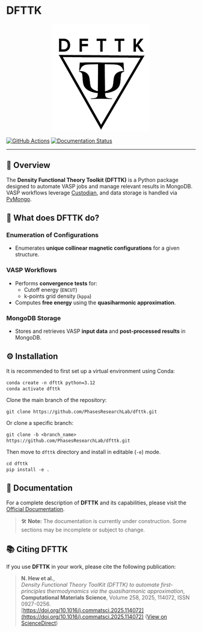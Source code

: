 # DFTTK 
<p align="center">
    <img src="docs/_static/dfttk_logo.png" alt="DFTTK Logo">
</p>

[![GitHub Actions](https://github.com/PhasesResearchLab/dfttk/actions/workflows/test.yaml/badge.svg)](https://github.com/PhasesResearchLab/dfttk/actions/workflows/test.yaml)
[![Documentation Status](https://readthedocs.org/projects/dfttk/badge/?version=main)](https://www.dfttk.org/en/main/?badge=main)

---

## 📝 Overview

The **Density Functional Theory Toolkit (DFTTK)** is a Python package designed to automate VASP jobs and manage relevant results in MongoDB. VASP workflows leverage [Custodian](https://github.com/materialsproject/custodian), and data storage is handled via [PyMongo](https://github.com/mongodb/mongo-python-driver).

## 🔧 What does DFTTK do?

### Enumeration of Configurations
- Enumerates **unique collinear magnetic configurations** for a given structure.

### VASP Workflows
- Performs **convergence tests** for:
  - Cutoff energy (`ENCUT`)
  - k-points grid density (`kppa`)
- Computes **free energy** using the **quasiharmonic approximation**.

### MongoDB Storage
- Stores and retrieves VASP **input data** and **post-processed results** in MongoDB.

## ⚙️ Installation
It is recommended to first set up a virtual environment using Conda:

    conda create -n dfttk python=3.12      
    conda activate dfttk

Clone the main branch of the repository:
    
    git clone https://github.com/PhasesResearchLab/dfttk.git

Or clone a specific branch:
    
    git clone -b <branch_name> https://github.com/PhasesResearchLab/dfttk.git

  Then move to `dfttk` directory and install in editable (`-e`) mode.

    cd dfttk
    pip install -e .

## 📖 Documentation

For a complete description of **DFTTK** and its capabilities, please visit the [Official Documentation](https://vasp-job-automation.readthedocs.io/en/latest/index.html).

> 🛠️ **Note:** The documentation is currently under construction. Some sections may be incomplete or subject to change.

## 📚 Citing DFTTK

If you use **DFTTK** in your work, please cite the following publication:

> **N. Hew et al.**,  
> *Density Functional Theory ToolKit (DFTTK) to automate first-principles thermodynamics via the quasiharmonic approximation*, **Computational Materials Science**, Volume 258, 2025, 114072, ISSN 0927-0256.  
> [https://doi.org/10.1016/j.commatsci.2025.114072](https://doi.org/10.1016/j.commatsci.2025.114072) ([View on ScienceDirect](https://www.sciencedirect.com/science/article/pii/S092702562500415X))



